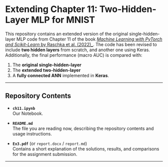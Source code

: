 # **Extending Chapter 11: Two-Hidden-Layer MLP for MNIST**

This repository contains an extended version of the original single-hidden-layer MLP code from Chapter 11 of the book [_Machine Learning with PyTorch and Scikit-Learn_ by Raschka et al. (2022)_](https://github.com/rasbt/machine-learning-book/blob/main/ch11/ch11.ipynb). The code has been revised to include **two hidden layers** from scratch, and another one using Keras. Additionally, the final performance (macro AUC) is compared with:

1. The **original single-hidden-layer**  
2. The **extended two-hidden-layer**
3. A **fully connected ANN** implemented in **Keras**.

---

## **Repository Contents**

- **`ch11.ipynb`**  
  Our Notebook.

- **`README.md`**  
  The file you are reading now, describing the repository contents and usage instructions.

- **`Ex3.pdf`** (or `report.docx` / `report.md`)  
  Contains a short explanation of the solutions, results, and comparisons for the assignment submission.

---
